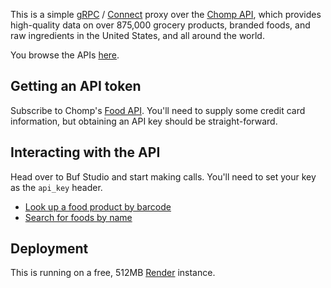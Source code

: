 This is a simple [gRPC](https://grpc.io/) / [Connect](https://connect.build/)
proxy over the [Chomp API](https://chompthis.com/api/), which provides
high-quality data on over 875,000 grocery products, branded foods, and raw 
ingredients in the United States, and all around the world.

You browse the APIs [here](https://buf.build/kevinmichaelchen/chompapis/docs/main:chomp.v1beta1#chomp.v1beta1.ChompService).

## Getting an API token

Subscribe to Chomp's [Food API](https://chompthis.com/api/#pricing). You'll need
to supply some credit card information, but obtaining an API key should be
straight-forward.

## Interacting with the API

Head over to Buf Studio and start making calls.
You'll need to set your key as the `api_key` header.

* [Look up a food product by barcode](https://studio.buf.build/kevinmichaelchen/chompapis/main/chomp.v1beta1.ChompService/GetFood?target=https%3A%2F%2Fchomp-proxy.onrender.com)
* [Search for foods by name](https://studio.buf.build/kevinmichaelchen/chompapis/main/chomp.v1beta1.ChompService/ListFoods?target=https%3A%2F%2Fchomp-proxy.onrender.com)

## Deployment

This is running on a free, 512MB [Render](https://render.com/) instance.
